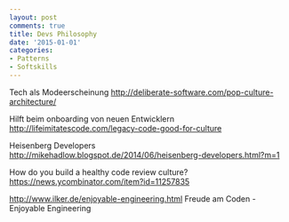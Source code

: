 ```yaml
---
layout: post
comments: true
title: Devs Philosophy
date: '2015-01-01'
categories: 
- Patterns
- Softskills
---
```


Tech als Modeerscheinung
http://deliberate-software.com/pop-culture-architecture/

Hilft beim onboarding von neuen Entwicklern
http://lifeimitatescode.com/legacy-code-good-for-culture

Heisenberg Developers
http://mikehadlow.blogspot.de/2014/06/heisenberg-developers.html?m=1

How do you build a healthy code review culture?
https://news.ycombinator.com/item?id=11257835


http://www.ilker.de/enjoyable-engineering.html
Freude am Coden - Enjoyable Engineering
